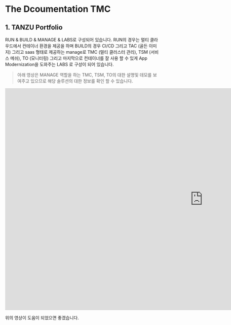 # The Dcoumentation TMC


## 1. TANZU Portfolio
RUN & BUILD & MANAGE & LABS로 구성되어 있습니다. RUN의 경우는 멀티 클라우드에서 컨테이너 환경을 제공을 하며 BUILD의 경우 CI/CD 그리고 TAC (골든 이미지) 그리고 saas 형태로 제공하는 manage로 TMC (멀티 클러스터 관리), TSM (서비스 메쉬), TO (모니터링) 그리고 마지막으로 컨테이너를 잘 사용 할 수 있게 App Modernization을 도와주는 LABS 로 구성이 되어 있습니다.

> 아래 영상은 MANAGE 역할을 하는 TMC, TSM, TO의 대한 설명및 데모를 보여주고 있으므로 해당 솔루션의 대한 정보를 확인 할 수 있습니다.

<iframe width="1280" height="720" src="https://www.youtube.com/embed/1divUkYb_tU" title="오픈베이스 x VMware 두 번째 Tanzu 시리즈 &quot;모두의 TANZU&quot;" frameborder="0" allow="accelerometer; autoplay; clipboard-write; encrypted-media; gyroscope; picture-in-picture; web-share" allowfullscreen></iframe>

위의 영상이 도움이 되었으면 좋겠습니다.
